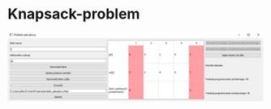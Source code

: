 # Knapsack-problem
![example_photo](https://github.com/Yomixe/Knapsack-problem/blob/master/example.PNG)
